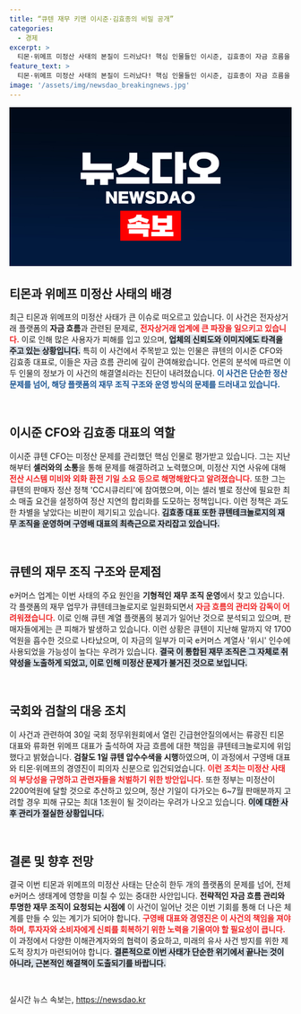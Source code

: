 ```yaml
---
title: “큐텐 재무 키맨 이시준·김효종의 비밀 공개”
categories:
  - 경제
excerpt: >
  티몬·위메프 미정산 사태의 본질이 드러났다! 핵심 인물들인 이시준, 김효종이 자금 흐름을 조정하며 숨겨진 1조원의 행방은 어디에? 국회 정무위 현안질의와 검찰 압수수색 속 긴박한 상황을의 모든 이야기를 확인하세요!
feature_text: >
  티몬·위메프 미정산 사태의 본질이 드러났다! 핵심 인물들인 이시준, 김효종이 자금 흐름을 조정하며 숨겨진 1조원의 행방은 어디에? 국회 정무위 현안질의와 검찰 압수수색 속 긴박한 상황을의 모든 이야기를 확인하세요!
image: '/assets/img/newsdao_breakingnews.jpg'
---
```


<p><img src="/assets/img/newsdao_breakingnews.jpg" alt="ranknews 속보" /></p>

<h2 data-ke-size="size26">티몬과 위메프 미정산 사태의 배경</h2>

<p data-ke-size="size16">최근 티몬과 위메프의 미정산 사태가 큰 이슈로 떠오르고 있습니다. 이 사건은 전자상거래 플랫폼의 <b>자금 흐름</b>과 관련된 문제로, <b><span style="color: #ee2323;">전자상거래 업계에 큰 파장을 일으키고 있습니다.</span></b> 이로 인해 많은 사용자가 피해를 입고 있으며, <b><span style="background-color: #21538527;">업체의 신뢰도와 이미지에도 타격을 주고 있는 상황입니다.</span></b> 특히 이 사건에서 주목받고 있는 인물은 큐텐의 이시준 CFO와 김효종 대표로, 이들은 자금 흐름 관리에 깊이 관여해왔습니다. 언론의 분석에 따르면 이 두 인물의 정보가 이 사건의 해결열쇠라는 진단이 내려졌습니다. <b><span style="color: #1a5490;">이 사건은 단순한 정산 문제를 넘어, 해당 플랫폼의 재무 조직 구조와 운영 방식의 문제를 드러내고 있습니다.</span></b> </p>

<p data-ke-size="size16">&nbsp;</p>

<h2 data-ke-size="size26">이시준 CFO와 김효종 대표의 역할</h2>

<p data-ke-size="size16">이시준 큐텐 CFO는 미정산 문제를 관리했던 핵심 인물로 평가받고 있습니다. 그는 지난해부터 <b>셀러와의 소통</b>을 통해 문제를 해결하려고 노력했으며, 미정산 지연 사유에 대해 <b><span style="color: #ee2323;">전산 시스템 미비와 외화 환전 기일 소요 등으로 해명해왔다고 알려졌습니다.</span></b> 또한 그는 큐텐의 판매자 정산 정책 'CC시큐리티'에 참여했으며, 이는 셀러 별로 정산에 필요한 최소 매출 요건을 설정하여 정산 지연의 합리화를 도모하는 정책입니다. 이런 정책은 과도한 차별을 낳았다는 비판이 제기되고 있습니다. <b><span style="background-color: #21538527;">김효종 대표 또한 큐텐테크놀로지의 재무 조직을 운영하며 구영배 대표의 최측근으로 자리잡고 있습니다.</span></b></p>

<p data-ke-size="size16">&nbsp;</p>

<h2 data-ke-size="size26">큐텐의 재무 조직 구조와 문제점</h2>

<p data-ke-size="size16">e커머스 업계는 이번 사태의 주요 원인을 <b>기형적인 재무 조직 운영</b>에서 찾고 있습니다. 각 플랫폼의 재무 업무가 큐텐테크놀로지로 일원화되면서 <b><span style="color: #ee2323;">자금 흐름의 관리와 감독이 어려워졌습니다.</span></b> 이로 인해 큐텐 계열 플랫폼의 붕괴가 일어난 것으로 분석되고 있으며, 판매자들에게는 큰 피해가 발생하고 있습니다. 이런 상황은 큐텐이 지난해 말까지 약 1700억원을 흡수한 것으로 나타났으며, 이 자금의 일부가 미국 e커머스 계열사 '위시' 인수에 사용되었을 가능성이 높다는 우려가 있습니다. <b><span style="background-color: #21538527;">결국 이 통합된 재무 조직은 그 자체로 취약성을 노출하게 되었고, 이로 인해 미정산 문제가 불거진 것으로 보입니다.</span></b></p>

<p data-ke-size="size16">&nbsp;</p>

<h2 data-ke-size="size26">국회와 검찰의 대응 조치</h2>

<p data-ke-size="size16">이 사건과 관련하여 30일 국회 정무위원회에서 열린 긴급현안질의에서는 류광진 티몬 대표와 류화현 위메프 대표가 출석하여 자금 흐름에 대한 책임을 큐텐테크놀로지에 위임했다고 밝혔습니다. <b>검찰도 1일 큐텐 압수수색을 시행</b>하였으며, 이 과정에서 구영배 대표와 티몬·위메프의 경영진이 피의자 신분으로 입건되었습니다. <b><span style="color: #ee2323;">이런 조치는 미정산 사태의 부당성을 규명하고 관련자들을 처벌하기 위한 방안입니다.</span></b> 또한 정부는 미정산이 2200억원에 달할 것으로 추산하고 있으며, 정산 기일이 다가오는 6~7월 판매분까지 고려할 경우 피해 규모는 최대 1조원이 될 것이라는 우려가 나오고 있습니다. <b><span style="background-color: #21538527;">이에 대한 사후 관리가 절실한 상황입니다.</span></b></p>

<p data-ke-size="size16">&nbsp;</p>

<h2 data-ke-size="size26">결론 및 향후 전망</h2>

<p data-ke-size="size16">결국 이번 티몬과 위메프의 미정산 사태는 단순히 한두 개의 플랫폼의 문제를 넘어, 전체 e커머스 생태계에 영향을 미칠 수 있는 중대한 사안입니다. <b>전략적인 자금 흐름 관리와 투명한 재무 조직이 요청되는 시점에</b> 이 사건이 일어난 것은 이번 기회를 통해 더 나은 체계를 만들 수 있는 계기가 되어야 합니다. <b><span style="color: #ee2323;">구영배 대표와 경영진은 이 사건의 책임을 져야 하며, 투자자와 소비자에게 신뢰를 회복하기 위한 노력을 기울여야 할 필요성이 큽니다.</span></b> 이 과정에서 다양한 이해관계자와의 협력이 중요하고, 미래의 유사 사건 방지를 위한 제도적 장치가 마련되어야 합니다. <b><span style="background-color: #21538527;">결론적으로 이번 사태가 단순한 위기에서 끝나는 것이 아니라, 근본적인 해결책이 도출되기를 바랍니다.</span></b></p>

<p data-ke-size="size16">&nbsp;</p>
실시간 뉴스 속보는, <a href="https://newsdao.kr" rel="dofollow">https://newsdao.kr</a>



